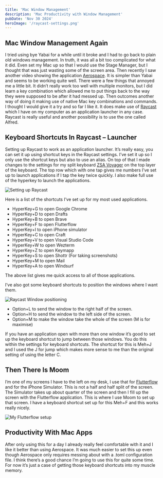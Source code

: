 ```yaml
---
title: 'Mac Window Management'
description: 'Mac Productivity with Window Management' 
pubDate: 'Nov 30 2024'
heroImage: '/raycast-settings.png'
---
```


## Mac Window Management Again

I tried using bye Yabai for a while until it broke and I had to go back to plain old windows management. In truth, it was all a bit too complicated for what it did. Even set my Mac up so that I would use the Stage Manager, but I thought that was just wasting some of the screen area. Then recently I saw another video showing the application [Aerospace](https://spondicious.com/blog/aerospace/). It is simpler than Yabai and seems to be working quite well. There were a few things that annoyed me a little bit. It didn’t really work too well with multiple monitors, but I did learn a key combination which allowed me to put things back to the way they were supposed to be after it had messed up. Then outcomes another way of doing it making use of native Mac key combinations and commands. I thought I would give it a try and so far I like it. It does make use of [Raycast](https://www.raycast.com/) which I have on my computer as an application launcher in any case. Raycast is really useful and another possibility is to use the one called Alfred.

## Keyboard Shortcuts In Raycast – Launcher

Setting up Raycast to work as an application launcher. It’s really easy, you can set it up using shortcut keys in the Raycast settings. I’ve set it up so I only use the shortcut keys but also to use an alias. On top of that I made changes to the settings for my split keyboard [ZSA Voyager](https://www.zsa.io/voyager) on the top layer of the keyboard. The top row which with one tap gives me numbers I’ve set up to launch applications if I tap the key twice quickly. I also make full use of the hyperkey to launch the applications. 

![Setting up Raycast](/raycast-settings.png)

Here is a list of the shortcuts I’ve set up for my most used applications.
* HyperKey+G to open Google Chrome
* HyperKey+D to open Drafts
* HyperKey+B to open Brave
* HyperKey+F to open Flutterflow
* HyperKey+I to open iPhone simulator
* HyperKey+C to open Craft
* HyperKey+V to open Visual Studio Code
* HyperKey+W to open Wezterm
* HyperKey+Z to open Keymapp
* HyperKey+S to open Shottr (For taking screenshots)
* HyperKey+M to open Mail
* HyperKey+A to open Windsurf

The above list gives me quick access to all of those applications.

 I’ve also got some keyboard shortcuts to position the windows where I want them.

![Raycast Window positioning](/raycastwindowsizes.png)

* Option+L to send the window to the right half of the screen.
* Option+H to send the window to the left side of the screen.
* Option+M to make the window take the whole of the screen (M is for maximise)

If you have an application open with more than one window it’s good to set up the keyboard shortcut to jump between those windows. You do this within the settings for keyboard shortcuts. The shortcut for this is Meh+J and I used the J for jump which makes more sense to me than the original setting of using the letter C.

## Then There Is Moom

I’m one of my screens I have to the left on my desk, I use that for [Flutterflow](https://spondicious.com/blog/flutterflow/) and for the iPhone Simulator. This is not a half and half split of the screen. The Simulator takes up about quarter of the screen and then I fill up the screen with the Flutterflow application. This is where I use Moom to set up that screen. I have a keyboard shortcut set up for this Meh+F and this works really nicely.

![My Flutterflow setup](/ff-setup.png)

## Productivity With Mac Apps

After only using this for a day I already really feel comfortable with it and I like it better than using Aerospace. It was much easier to set this up even though Aerospace only requires messing about with a .toml configuration file. I think there’s a good chance I’m going to use this for quite some time. For now it’s just a case of getting those keyboard shortcuts into my muscle memory.

